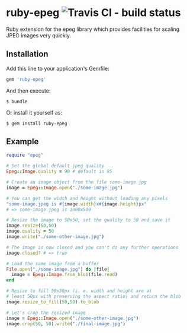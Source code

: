 # ruby-epeg ![Travis CI - build status](https://travis-ci.org/nelsond/ruby-epeg.svg?branch=master)

Ruby extension for the epeg library which provides facilities for scaling JPEG images very quickly.

## Installation

Add this line to your application's Gemfile:

```ruby
gem 'ruby-epeg'
```

And then execute:

    $ bundle

Or install it yourself as:

    $ gem install ruby-epeg

## Example

```ruby
require "epeg"

# Set the global default jpeg quality
Epeg::Image.quality = 90 # default is 85

# Create an image object from the file some-image.jpg
image = Epeg::Image.open("./some-image.jpg")

# You can get the width and height without loading any pixels
"some-image.jpeg is #{image.width}x#{image.height}px"
# => some-image.jpeg is 1000x500

# Resize the image to 50x50, set the quality to 50 and save it
image.resize(50,50)
image.quality = 50
image.write("./some-other-image.jpg")

# The image is now closed and you can't do any further operations
image.closed? # => true

# Load the same image from a buffer
File.open("./some-image.jpg") do |file|
  image = Epeg::Image.from_blob(file.read)
end

# Resize to fill 50x50px (i. e. width and height are at
# least 50px with preserving the aspect ratio) and return the blob
image.resize_to_fill(50,50).to_blob

# Let's crop the resized image
image = Epeg::Image.open("./some-other-image.jpg")
image.crop(50, 50).write("./final-image.jpg")
```
